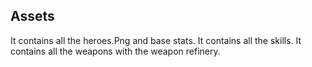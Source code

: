 ## Assets 

It contains all the heroes.Png and base stats.
It contains all the skills.
It contains all the weapons with the weapon refinery.

